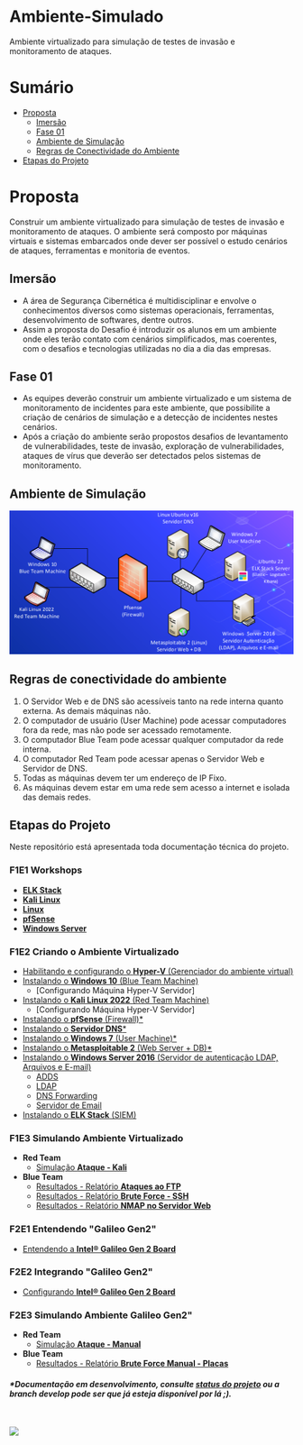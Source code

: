 # Ambiente-Simulado

Ambiente virtualizado para simulação de testes de invasão e monitoramento de ataques.

# Sumário

- [Proposta](#proposta)
  - [Imersão](#imersão)
  - [Fase 01](#fase-01)
  - [Ambiente de Simulação](#ambiente-de-simulação)
  - [Regras de Conectividade do Ambiente](#regras-de-conectividade-do-ambiente)
- [Etapas do Projeto](#etapas-do-projeto)

# Proposta

Construir um ambiente virtualizado para simulação de testes de invasão e monitoramento de ataques. O ambiente será composto por máquinas virtuais e sistemas embarcados onde dever ser possível o estudo cenários de ataques, ferramentas e monitoria de eventos.

## Imersão

- A área de Segurança Cibernética é multidisciplinar e envolve o conhecimentos diversos como sistemas operacionais, ferramentas, desenvolvimento de softwares, dentre outros.
- Assim a proposta do Desafio é introduzir os alunos em um ambiente onde eles terão contato com cenários simplificados, mas coerentes, com o desafios e tecnologias utilizadas no dia a dia das empresas.

## Fase 01

- As equipes deverão construir um ambiente virtualizado e um sistema de monitoramento de incidentes para este ambiente, que possibilite a criação de cenários de simulação e a detecção de incidentes nestes cenários.
- Após a criação do ambiente serão propostos desafios de levantamento de vulnerabilidades, teste de invasão, exploração de vulnerabilidades, ataques de vírus que deverão ser detectados pelos sistemas de monitoramento.

## Ambiente de Simulação

![Ambiente Simulado](./img/readme/ambienteSimulado.png)

## Regras de conectividade do ambiente

1. O Servidor Web e de DNS são acessíveis tanto na rede interna quanto externa. As demais máquinas não.
1. O computador de usuário (User Machine) pode acessar computadores fora da rede, mas não pode ser acessado remotamente.
1. O computador Blue Team pode acessar qualquer computador da rede interna.
1. O computador Red Team pode acessar apenas o Servidor Web e Servidor de DNS.
1. Todas as máquinas devem ter um endereço de IP Fixo.
1. As máquinas devem estar em uma rede sem acesso a internet e isolada das demais redes.

## Etapas do Projeto

Neste repositório está apresentada toda documentação técnica do projeto.

### F1E1 Workshops

- [**ELK Stack**](./F1_Ambiente-Virtualizado/F1E1_Workshops/ELK_Stack/Apresentacao_ELK_Stack.pdf)
- [**Kali Linux**](./F1_Ambiente-Virtualizado/F1E1_Workshops/KaliLinux/Workshop_Kali.pdf)
- [**Linux**](./F1_Ambiente-Virtualizado/F1E1_Workshops/Linux/Workshop_Linux_rev1.pdf)
- [**pfSense**](./F1_Ambiente-Virtualizado/F1E1_Workshops/pfSense/Workshop_PfSense.pdf)
- [**Windows Server**](./F1_Ambiente-Virtualizado/F1E1_Workshops/WindowsServer/Windows%20Server_Rev02.pdf)

### F1E2 Criando o Ambiente Virtualizado
  - [Habilitando e configurando o **Hyper-V** (Gerenciador do ambiente virtual)](./F1_Ambiente-Virtualizado/F1E2_Criando-Ambiente-Virtualizado/Hyper-V/hyper-v.md/#)
  - [Instalando o **Windows 10** (Blue Team Machine)](./F1_Ambiente-Virtualizado/F1E2_Criando-Ambiente-Virtualizado/Máquina%20Blue%20Team/Windows_10.md)
    - [Configurando Máquina Hyper-V Servidor]  
  - [Instalando o **Kali Linux 2022** (Red Team Machine)](./F1_Ambiente-Virtualizado/F1E2_Criando-Ambiente-Virtualizado/Máquina%20Red%20Team/Kali_Linux.md)
    - [Configurando Máquina Hyper-V Servidor] 
  - [Instalando o **pfSense** (Firewall)\*](./F1_Ambiente-Virtualizado/F1E2_Criando-Ambiente-Virtualizado/Firewall/pfSense.md)
  - [Instalando o **Servidor DNS**\*](./F1_Ambiente-Virtualizado/F1E2_Criando-Ambiente-Virtualizado/Servidor%20DNS/dnsServer.md)
  - [Instalando o **Windows 7** (User Machine)\*](./F1_Ambiente-Virtualizado/F1E2_Criando-Ambiente-Virtualizado/Máquinas%20Clientes/Windows_7.md)
  - [Instalando o **Metasploitable 2** (Web Server + DB)\*](./F1_Ambiente-Virtualizado/F1E2_Criando-Ambiente-Virtualizado/Servidor%20Web/metasploitable2.md)
  - [Instalando o **Windows Server 2016** (Servidor de autenticação LDAP, Arquivos e E-mail)](./F1_Ambiente-Virtualizado/F1E2_Criando-Ambiente-Virtualizado/Active%20Directory/01%20Instalação%20Windows%20Server%202016.md)
    - [ADDS](./F1_Ambiente-Virtualizado/F1E2_Criando-Ambiente-Virtualizado/Active%20Directory/02%20ADDS%20-%20Instalação%20e%20configuração%20básica.md)
    - [LDAP](./F1_Ambiente-Virtualizado/F1E2_Criando-Ambiente-Virtualizado/Active%20Directory/03%20LDAP%20over%20SSL.md) 
    - [DNS Forwarding](./F1_Ambiente-Virtualizado/F1E2_Criando-Ambiente-Virtualizado/Active%20Directory/04%20DNS%20forwarding.md)
    - [Servidor de Email](./F1_Ambiente-Virtualizado/F1E2_Criando-Ambiente-Virtualizado/Active%20Directory/05%20Servidor%20de%20e-mails.md)
  - [Instalando o **ELK Stack** (SIEM)](./F1_Ambiente-Virtualizado/F1E2_Criando-Ambiente-Virtualizado/SIEM/ELK.md)

### F1E3 Simulando Ambiente Virtualizado
  - **Red Team**
    - [Simulação **Ataque - Kali**](./F1_Ambiente-Virtualizado/F1E3_Simulando-Ambiente-Virtualizado/kali.md)
  - **Blue Team**
    - [Resultados - Relatório **Ataques ao FTP**](./F1_Ambiente-Virtualizado/F1E3_Simulando-Ambiente-Virtualizado/Resultados/Ataque-ao-ftp)
    - [Resultados - Relatório **Brute Force - SSH**](./F1_Ambiente-Virtualizado/F1E3_Simulando-Ambiente-Virtualizado/Resultados/Brute-force-ssh)
    - [Resultados - Relatório **NMAP no Servidor Web**](./F1_Ambiente-Virtualizado/F1E3_Simulando-Ambiente-Virtualizado/Resultados/Nmap-no-servidor-web)
  
### F2E1 Entendendo "Galileo Gen2"  
  - [Entendendo a  **Intel® Galileo Gen 2 Board**](./F2_Ambiente-IoT/F2E1_Entendendo-GalileoGen2/documentação.md)

### F2E2 Integrando "Galileo Gen2"
  - [Configurando **Intel® Galileo Gen 2 Board**](./F2_Ambiente-IoT/F2E2_Integrando-GalileoGen2/galileoGen2.md)

### F2E3 Simulando Ambiente Galileo Gen2"
  - **Red Team**
    - [Simulação **Ataque - Manual**](./F2_Ambiente-IoT/F2E3_Simulando-Ambiente-GalileoGen2/simulação.md) 
  - **Blue Team**
    - [Resultados - Relatório **Brute Force Manual - Placas**](./F2_Ambiente-IoT/F2E3_Simulando-Ambiente-GalileoGen2/Resultado/Brute-force-manual-placas)

##### \*Documentação em desenvolvimento, consulte [status do projeto](./docStatus.md) ou a branch **develop** pode ser que já esteja disponível por lá ;).

# [![](https://img.shields.io/badge/-Voltar%20ao%20topo-grey)](#)
